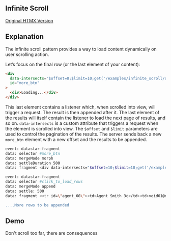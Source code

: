 ## Infinite Scroll

[Original HTMX Version](https://htmx.org/examples/infinite-scroll/)

## Explanation

The infinite scroll pattern provides a way to load content dynamically on user scrolling action.

Let’s focus on the final row (or the last element of your content):

```html
<div
  data-intersects="$offset=0;$limit=10;get('/examples/infinite_scroll/data')"
  id="more_btn"
>
  <div>Loading...</div>
</div>
```

This last element contains a listener which, when scrolled into view, will trigger a request. The result is then appended after it. The last element of the results will itself contain the listener to load the next page of results, and so on. `data-intersects` is a custom attribute that triggers a request when the element is scrolled into view. The `$offset` and `$limit` parameters are used to control the pagination of the results. The server sends back a new `more_btn` element with a new offset and the results to be appended.

```bash
event: datastar-fragment
data: selector #more_btn
data: mergeMode morph
data: settleDuration 500
data: fragment <div data-intersects="$offset=10;$limit=10;get('/examples/infinite_scroll/data')" id="more_btn"><div>Loading...</div></div>

event: datastar-fragment
data: selector #click_to_load_rows
data: mergeMode append
data: settle: 500
data: fragment <<tr id=\"agent_60\"><td>Agent Smith 3c</td><td>void61@null.org</td><td class=\"uppercase\">39b02fcf39c047c5</td></tr>"

....More rows to be appended
```

## Demo

Don't scroll too far, there are consequences

<div>
<div
    id="infinite_scroll"
    data-on-load="get('/examples/infinite_scroll/data')"
>
</div>
<div id="more_btn"></div>
</div>
